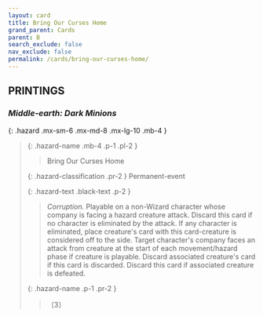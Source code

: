 ```yaml
---
layout: card
title: Bring Our Curses Home
grand_parent: Cards
parent: B
search_exclude: false
nav_exclude: false
permalink: /cards/bring-our-curses-home/
---
```


## PRINTINGS


### _Middle-earth: Dark Minions_

{: .hazard .mx-sm-6 .mx-md-8 .mx-lg-10 .mb-4 }
> {: .hazard-name .mb-4 .p-1 .pl-2 }
> > <div class="hazard-mp"></div>
> > <div class="card-name">Bring Our Curses Home</div>
>
> {: .hazard-classification .pr-2 }
> Permanent-event
>
> {: .hazard-text .black-text .p-2 }
> > _Corruption._ Playable on a non-Wizard character whose company is facing a hazard creature attack. Discard this card if no character is eliminated by the attack. If any character is eliminated, place creature's card with this card-creature is considered off to the side. Target character's company faces an attack from creature at the start of each movement/hazard phase if creature is playable. Discard associated creature's card if this card is discarded. Discard this card if associated creature is defeated. 
>
> {: .hazard-name .p-1 .pr-2 }
> > <div class="card-shield"></div>
> > <div class="card-corruption">〔3〕</div>
